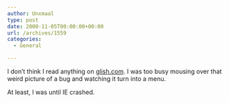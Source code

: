 ```yaml
---
author: Unxmaal
type: post
date: 2000-11-05T00:00:00+00:00
url: /archives/1559
categories:
  - General

---
```

I don&#8217;t think I read anything on [glish.com][1]. I was too busy mousing over that weird picture of a bug and watching it turn into a menu. 

At least, I was until IE crashed.

 [1]: http://www.glish.com/